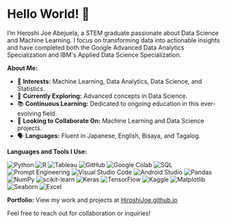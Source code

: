 # Hello World! 👋

I’m Heroshi Joe Abejuela, a STEM graduate passionate about Data Science and Machine Learning. I focus on transforming data into actionable insights and have completed both the Google Advanced Data Analytics Specialization and IBM's Applied Data Science Specialization.

**About Me:**
- 🌱 **Interests:** Machine Learning, Data Analytics, Data Science, and Statistics.
- 🌸 **Currently Exploring:** Advanced concepts in Data Science.
- 📚 **Continuous Learning:** Dedicated to ongoing education in this ever-evolving field.
- 🤝 **Looking to Collaborate On:** Machine Learning and Data Science projects.
- 🗣️ **Languages:** Fluent in Japanese, English, Bisaya, and Tagalog.

**Languages and Tools I Use:**

![Python](https://img.shields.io/badge/Python-3776AB?style=for-the-badge&logo=python&logoColor=white)
![R](https://img.shields.io/badge/R-276DC3?style=for-the-badge&logo=r&logoColor=white)
![Tableau](https://img.shields.io/badge/Tableau-E97627?style=for-the-badge&logo=tableau&logoColor=white)
![GitHub](https://img.shields.io/badge/GitHub-181717?style=for-the-badge&logo=github&logoColor=white)
![Google Colab](https://img.shields.io/badge/Google%20Colab-F9AB00?style=for-the-badge&logo=google-colab&logoColor=white)
![SQL](https://img.shields.io/badge/SQL-336791?style=for-the-badge&logo=postgresql&logoColor=white)
![Prompt Engineering](https://img.shields.io/badge/Prompt%20Engineering-FF6F00?style=for-the-badge&logo=chatbot&logoColor=white)
![Visual Studio Code](https://img.shields.io/badge/Visual%20Studio%20Code-0078d7?style=for-the-badge&logo=visual%20studio%20code&logoColor=white)
![Android Studio](https://img.shields.io/badge/Android%20Studio-3DDC84?style=for-the-badge&logo=android-studio&logoColor=white)
![Pandas](https://img.shields.io/badge/Pandas-150458?style=for-the-badge&logo=pandas&logoColor=white)
![NumPy](https://img.shields.io/badge/NumPy-013243?style=for-the-badge&logo=numpy&logoColor=white)
![scikit-learn](https://img.shields.io/badge/scikit--learn-F7931E?style=for-the-badge&logo=scikit-learn&logoColor=white)
![Keras](https://img.shields.io/badge/Keras-D00000?style=for-the-badge&logo=keras&logoColor=white)
![TensorFlow](https://img.shields.io/badge/TensorFlow-FF6F00?style=for-the-badge&logo=tensorflow&logoColor=white)
![Kaggle](https://img.shields.io/badge/Kaggle-20BEFF?style=for-the-badge&logo=kaggle&logoColor=white)
![Matplotlib](https://img.shields.io/badge/Matplotlib-FF9A00?style=for-the-badge&logo=matplotlib&logoColor=white)
![Seaborn](https://img.shields.io/badge/Seaborn-3776AB?style=for-the-badge&logo=python&logoColor=white)
![Excel](https://img.shields.io/badge/Microsoft%20Excel-217346?style=for-the-badge&logo=microsoft-excel&logoColor=white)



**Portfolio:** View my work and projects at [HiroshiJoe.github.io](https://HiroshiJoe.github.io)

Feel free to reach out for collaboration or inquiries!
